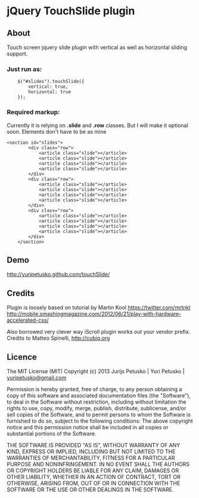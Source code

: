 # jQuery TouchSlide plugin

## About

Touch screen jquery slide plugin with vertical as well as horizontal sliding support.

### Just run as:

```
	$("#slides").touchSlide({
		vertical: true,
		horizontal: true
	});
```

### Required markup:

Currently it is relying on **.slide** and **.row** classes. But I will make it optional soon. Elements don't have to be as mine

```
<section id="slides">
		<div class="row">
			<article class="slide"></article>
			<article class="slide"></article>
			<article class="slide"></article>
			<article class="slide"></article>
		</div>	
		<div class="row">
			<article class="slide"></article>
			<article class="slide"></article>
			<article class="slide"></article>
			<article class="slide"></article>
		</div>
		<div class="row">
			<article class="slide"></article>
			<article class="slide"></article>
			<article class="slide"></article>
			<article class="slide"></article>
		</div>		
	</section>
```	

## Demo

<a target="_blank" href="http://yuripetusko.github.com/touchSlide/">http://yuripetusko.github.com/touchSlide/</a>

## Credits

Plugin is loosely based on tutorial by Martin Kool https://twitter.com/mrtnkl
http://mobile.smashingmagazine.com/2012/06/21/play-with-hardware-accelerated-css/

Also borrowed very clever way iScroll plugin works out your vendor prefix.
Credits to Matteo Spinelli, http://cubiq.org

## Licence

The MIT License (MIT)
Copyright (c) 2013 Jurijs Petusko | Yuri Petusko | yuripetusko@gmail.com

Permission is hereby granted, free of charge, to any person obtaining a copy of this software and associated documentation files (the "Software"), 
to deal in the Software without restriction, including without limitation the rights to use, copy, modify, merge, publish, distribute, sublicense, 
and/or sell copies of the Software, and to permit persons to whom the Software is furnished to do so, subject to the following conditions:
The above copyright notice and this permission notice shall be included in all copies or substantial portions of the Software.

THE SOFTWARE IS PROVIDED "AS IS", WITHOUT WARRANTY OF ANY KIND, EXPRESS OR IMPLIED, INCLUDING BUT NOT LIMITED TO THE WARRANTIES OF MERCHANTABILITY,
FITNESS FOR A PARTICULAR PURPOSE AND NONINFRINGEMENT. IN NO EVENT SHALL THE AUTHORS OR COPYRIGHT HOLDERS BE LIABLE FOR ANY CLAIM, DAMAGES OR OTHER
LIABILITY, WHETHER IN AN ACTION OF CONTRACT, TORT OR OTHERWISE, ARISING FROM, OUT OF OR IN CONNECTION WITH THE SOFTWARE OR THE USE OR OTHER DEALINGS IN THE SOFTWARE.
